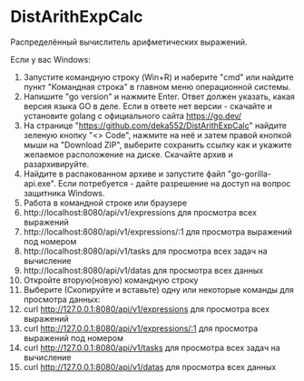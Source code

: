 # DistArithExpCalc
Распределённый вычислитель арифметических выражений.

Если у вас Windows:
1. Запустите командную строку (Win+R) и наберите "cmd" или найдите пункт "Командная строка" в главном меню операционной системы. 
2. Напишите "go version" и нажмите Enter. Ответ должен указать, какая версия языка GO в деле. Если в ответе нет версии - скачайте и установите golang c официального сайта https://go.dev/
3. На странице "https://github.com/deka552/DistArithExpCalc" найдите зеленую кнопку "<> Code", нажмите на неё и затем правой кнопкой мыши на "Download ZIP", выберите сохранить ссылку как и укажите желаемое расположение на диске. Скачайте архив и разархивируйте.
4. Найдите в распакованном архиве и запустите файл "go-gorilla-api.exe". Если потребуется - дайте разрешение на доступ на вопрос защитника Windows.
5. Работа в командной строке или браузере
6. http://localhost:8080/api/v1/expressions для просмотра всех выражений
7. http://localhost:8080/api/v1/expressions/:1 для просмотра выражений под номером
8. http://localhost:8080/api/v1/tasks для просмотра всех задач на вычисление
9. http://localhost:8080/api/v1/datas для просмотра всех данных
10. Откройте вторую(новую) командную строку
11. Выберите (Скопируйте и вставьте) одну или некоторые команды для просмотра данных:
12. curl http://127.0.0.1:8080/api/v1/expressions для просмотра всех выражений
13. curl http://127.0.0.1:8080/api/v1/expressions/:1 для просмотра выражений под номером
14. curl http://127.0.0.1:8080/api/v1/tasks для просмотра всех задач на вычисление
10. curl http://127.0.0.1:8080/api/v1/datas для просмотра всех данных

